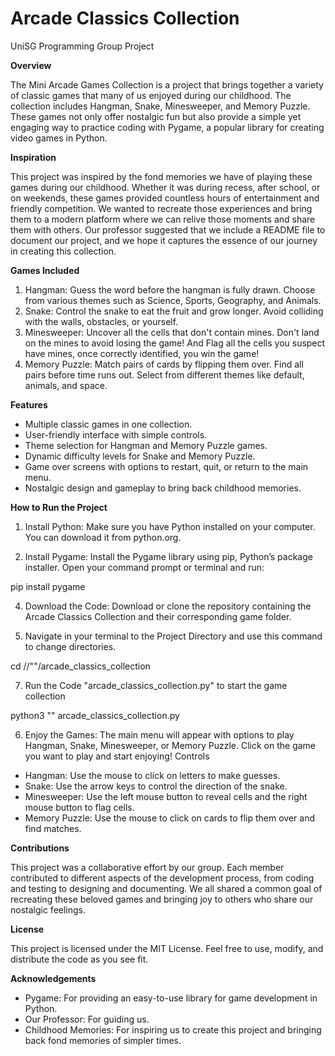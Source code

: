 # Arcade Classics Collection
UniSG Programming Group Project

**Overview**

The Mini Arcade Games Collection is a project that brings together a variety of classic games that many of us enjoyed during our childhood. The collection includes Hangman, Snake, Minesweeper, and Memory Puzzle. These games not only offer nostalgic fun but also provide a simple yet engaging way to practice coding with Pygame, a popular library for creating video games in Python.

**Inspiration**

This project was inspired by the fond memories we have of playing these games during our childhood. Whether it was during recess, after school, or on weekends, these games provided countless hours of entertainment and friendly competition. We wanted to recreate those experiences and bring them to a modern platform where we can relive those moments and share them with others. Our professor suggested that we include a README file to document our project, and we hope it captures the essence of our journey in creating this collection.

**Games Included**

1.	Hangman: Guess the word before the hangman is fully drawn. Choose from various themes such as Science, Sports, Geography, and Animals.
2.	Snake: Control the snake to eat the fruit and grow longer. Avoid colliding with the walls, obstacles, or yourself.
3.	Minesweeper: Uncover all the cells that don't contain mines. Don't land on the mines to avoid losing the game! And Flag all the cells you suspect have mines, once correctly identified, you win the game!
4.	Memory Puzzle: Match pairs of cards by flipping them over. Find all pairs before time runs out. Select from different themes like default, animals, and space.

**Features**

- Multiple classic games in one collection. 
- User-friendly interface with simple controls. 
- Theme selection for Hangman and Memory Puzzle games. 
- Dynamic difficulty levels for Snake and Memory Puzzle. 
- Game over screens with options to restart, quit, or return to the main menu.
- Nostalgic design and gameplay to bring back childhood memories.

**How to Run the Project**

1.	Install Python: Make sure you have Python installed on your computer. You can download it from python.org.


2.	Install Pygame: Install the Pygame library using pip, Python’s package installer. Open your command prompt or terminal and run:

pip install pygame

4. Download the Code: Download or clone the repository containing the Arcade Classics Collection and their corresponding game folder.


5.	Navigate in your terminal to the Project Directory and use this command to change directories.

cd //"<YOURPATH>"/arcade_classics_collection

7.	Run the Code "arcade_classics_collection.py" to start the game collection

python3 "<YourPythonVersion>" arcade_classics_collection.py

6. Enjoy the Games: The main menu will appear with options to play Hangman, Snake, Minesweeper, or Memory Puzzle. Click on the game you want to play and start enjoying!
Controls
- Hangman: Use the mouse to click on letters to make guesses. 
- Snake: Use the arrow keys to control the direction of the snake. 
- Minesweeper: Use the left mouse button to reveal cells and the right mouse button to flag cells. 
- Memory Puzzle: Use the mouse to click on cards to flip them over and find matches.

**Contributions**

This project was a collaborative effort by our group. Each member contributed to different aspects of the development process, from coding and testing to designing and documenting. We all shared a common goal of recreating these beloved games and bringing joy to others who share our nostalgic feelings.

**License**

This project is licensed under the MIT License. Feel free to use, modify, and distribute the code as you see fit.

**Acknowledgements**

- Pygame: For providing an easy-to-use library for game development in Python. 
- Our Professor: For guiding us. 
- Childhood Memories: For inspiring us to create this project and bringing back fond memories of simpler times.
